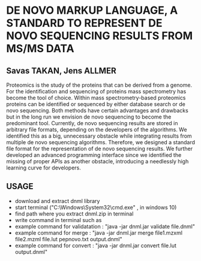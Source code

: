 # DE NOVO MARKUP LANGUAGE, A STANDARD TO REPRESENT DE NOVO SEQUENCING RESULTS FROM MS/MS DATA

## Savas TAKAN, Jens ALLMER

Proteomics is the study of the proteins that can be derived from a genome. For the identification and sequencing of proteins mass spectrometry has become the tool of choice. Within mass spectrometry-based proteomics proteins can be identified or sequenced by either database search or de novo sequencing. Both methods have certain advantages and drawbacks but in the long run we envision de novo sequencing to become the predominant tool. Currently, de novo sequencing results are stored in arbitrary file formats, depending on the developers of the algorithms. We identified this as a big, unnecessary obstacle while integrating results from multiple de novo sequencing algorithms. Therefore, we designed a standard file format for the representation of de novo sequencing results. We further developed an advanced programming interface since we identified the missing of proper APIs as another obstacle, introducing a needlessly high learning curve for developers.

## USAGE
* download and extract dnml library
* start terminal ("C:\Windows\System32\cmd.exe" , in windows 10)
* find path where you extract dnml.zip in terminal
* write command in terminal such as
* example command for validatation : "java -jar dnml.jar validate file.dnml"
* example command for merge : "java -jar dnml.jar merge file1.mzxml file2.mzml file.lut pepnovo.txt output.dnml"
* example command for convert : "java -jar dnml.jar convert file.lut output.dnml"

